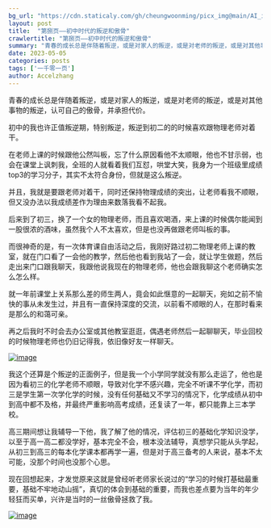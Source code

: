 ```yaml
---
bg_url: "https://cdn.staticaly.com/gh/cheungwoonming/picx_img@main/AI_img/AI-image-013.jpg"
layout: post
title:  "第捌页——初中时代的叛逆和傲骨"
crawlertitle: "第捌页——初中时代的叛逆和傲骨"
summary: "青春的成长总是伴随着叛逆，或是对家人的叛逆，或是对老师的叛逆，或是对其他事物的叛逆，认可自己的傲骨，并承担代价..."
date: 2023-05-05
categories: posts
tags: ['一千零一页']
author: Accelzhang
---
```


青春的成长总是伴随着叛逆，或是对家人的叛逆，或是对老师的叛逆，或是对其他事物的叛逆，认可自己的傲骨，并承担代价。

初中的我也许正值叛逆期，特别叛逆，叛逆到初二的的时候喜欢跟物理老师对着干。

在老师上课的时候跟他公然叫板，忘了什么原因看他不太顺眼，他也不甘示弱，也会在课堂上讽刺我，全班的人就看着我们互怼，哄堂大笑，我身为一个班级里成绩top3的学习分子，其实不太符合身份，但就是这么叛逆。

并且，我就是要跟老师对着干，同时还保持物理成绩的突出，让老师看我不顺眼，但又没办法以我成绩差作为理由来数落我看不起我。

后来到了初三，换了一个女的物理老师，而且喜欢喝酒，来上课的时候偶尔能闻到一股很浓的酒味，虽然我个人不太喜欢，但是也没再做跟老师叫板的事。

而很神奇的是，有一次体育课自由活动之后，我刚好路过初二物理老师上课的教室，就在门口看了一会他的教学，然后他也看到我站了一会，就让学生做题，然后走出来门口跟我聊天，我跟他说我现在的物理老师，他也会跟我聊这个老师确实怎么怎么样。

就一年前课堂上关系那么差的师生两人，竟会如此惬意的一起聊天，宛如之前不愉快的事从未发生过，并且有一直保持深度的交流，以前看不顺眼的人，在那时看来是那么的和蔼可亲。

再之后我时不时会去办公室或其他教室逛逛，偶遇老师然后一起聊聊天，毕业回校的时候物理老师也仍旧记得我，依旧像好友一样聊天。

[![image]({{site.images}}/2023/2023-05-19.png)]({{site.images}}/2023/2023-05-19.png)

我这个还算是个叛逆的正面例子，但是我一个小学同学就没有那么走运了，他也是因为看初三的化学老师不顺眼，导致对化学不感兴趣，完全不听课不学化学，而初三是学生第一次学化学的时候，没有任何基础又不学习的情况下，化学成绩从初中到高中都不及格，并最终严重影响高考成绩，还复读了一年，都只能靠上三本学校。

高三期间想让我辅导一下他，我了解了他的情况，评估初三的基础化学知识没学，以至于高一高二都没学好，基本完全不会，根本没法辅导，真想学只能从头学起，从初三到高三的每本化学课本都再学一遍，但是对于高三备考的人来说，基本不太可能，没那个时间也没那个心思。

现在回想起来，才发觉原来这就是曾经听老师家长说过的“学习的时候打基础最重要，基础不牢地动山摇”，真切的体会到基础的重要，而我也差点要为当年的年少轻狂而买单，兴许是当时的一丝傲骨拯救了我。

[![image](https://cdn.staticaly.com/gh/cheungwoonming/picx_img@main/AI_img/AI-image-013.jpg)](https://cdn.staticaly.com/gh/cheungwoonming/picx_img@main/AI_img/AI-image-013.jpg)
